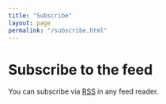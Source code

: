 ```yaml
---
title: "Subscribe"
layout: page
permalink: "/subscribe.html"
---
```


# Subscribe to the feed

You can subscribe via <i class="fa-solid fa-rss"></i> [RSS](/rss.xml) in any feed reader.
